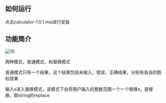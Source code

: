 

## 如何运行

点击calculator-1.0.1.msi进行安装

## 功能简介

![10](./README/10.gif)

两种模式，普通模式，和替换模式

普通模式只有一个结果，这个结果包括未输入，错误，正确结果，分别有各自的图标效果

输入x进入替换模式，该模式下会将用户输入的整数范围一个一个替换x，是替换，即string的replace

